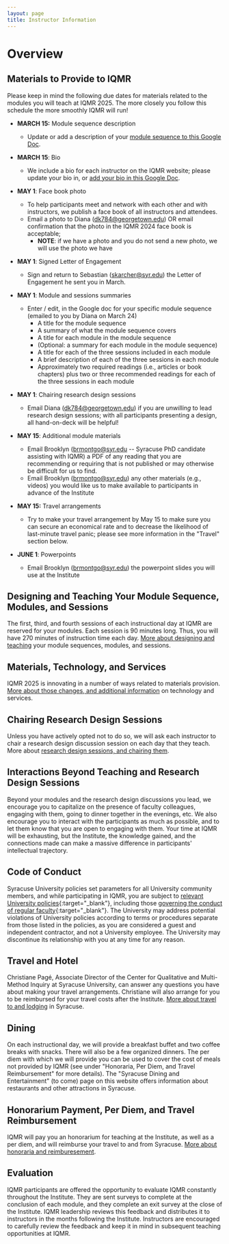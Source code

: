```yaml
---
layout: page
title: Instructor Information
---
```


Overview
=====================

Materials to Provide to IQMR 
----------------------------

Please keep in mind the following due dates for materials related to the modules you will teach at IQMR 2025. The more closely you follow this schedule the more smoothly IQMR will run!

-   **MARCH 15:** Module sequence description
    -   Update or add a description of your [module sequence to this Google Doc](https://docs.google.com/document/d/1N36CjxfIinW9W0-RUfow8LA8qYq8FrdU_P3nDd779K4/edit?tab=t.0#heading=h.mowhwuvkliet).


-   **MARCH 15**: Bio
    -   We include a bio for each instructor on the IQMR website; please update your bio in, or [add your bio in this Google Doc](https://docs.google.com/document/d/1eJmRzU0RIPXCXcSyKPR6xjoHyzDVRerzi2fUBPNieoc/edit?tab=t.0#heading=h.3inoi248vj8z).


-   **MAY 1**: Face book photo
    -   To help participants meet and network with each other and with instructors, we publish a face book of all instructors and attendees.
    -   Email a photo to Diana ([dk784@georgetown.edu](mailto:dk784@georgetown.edu)) OR email confirmation that the photo in the IQMR 2024 face book is acceptable;
        -   **NOTE**: if we have a photo and you do not send a new photo, we will use the photo we have


-   **MAY 1**: Signed Letter of Engagement
    -   Sign and return to Sebastian ([skarcher@syr.edu](mailto:skarcher@syr.edu)) the Letter of Engagement he sent you in March.


-   **MAY 1**: Module and sessions summaries
    -   Enter / edit, in the Google doc for your specific module sequence (emailed to you by Diana on March 24)
        -   A title for the module sequence
        -   A summary of what the module sequence covers
        -   A title for each module in the module sequence
        -   (Optional: a summary for each module in the module sequence)
        -   A title for each of the three sessions included in each module
        -   A brief description of each of the three sessions in each module
        -   Approximately two required readings (i.e., articles or book chapters) plus two or three recommended readings for each of the three sessions in each module


-   **MAY 1**: Chairing research design sessions
    -   Email Diana ([dk784@georgetown.edu](mailto:dk784@georgetown.edu)) if you are *unwilling* to lead research design sessions; with all participants presenting a design, all hand-on-deck will be helpful!


-   **MAY 15**: Additional module materials
    -   Email Brooklyn ([brmontgo@syr.edu](mailto:brmontgo@syr.edu) -- Syracuse PhD candidate assisting with IQMR) a PDF of any reading that you are recommending or requiring that is not published or may otherwise be difficult for us to find.
    -   Email Brooklyn ([brmontgo@syr.edu](mailto:brmontgo@syr.edu)) any other materials (e.g., videos) you would like us to make available to participants in advance of the Institute


-   **MAY 15:** Travel arrangements
    -   Try to make your travel arrangement by May 15 to make sure you can secure an economical rate and to decrease the likelihood of last-minute travel panic; please see more information in the "Travel" section below.


-   **JUNE 1**: Powerpoints
    -   Email Brooklyn ([brmontgo@syr.edu](mailto:brmontgo@syr.edu)) the powerpoint slides you will use at the Institute


Designing and Teaching Your Module Sequence, Modules, and Sessions
------------------------------------------------------------------

The first, third, and fourth sessions of each instructional day at IQMR are reserved for your modules. Each session is 90 minutes long. Thus, you will have 270 minutes of instruction time each day. [More about designing and teaching](/instructors/designing-teaching) your module sequences, modules, and sessions.

Materials, Technology, and Services
-----------------------------------

IQMR 2025 is innovating in a number of ways related to materials provision. [More about those changes, and additional information](/instructors/materials-service.md) on technology and services.

Chairing Research Design Sessions
---------------------------------

Unless you have actively opted not to do so, we will ask each instructor to chair a research design discussion session on each day that they teach. More about [research design sessions, and chairing them](/instructors/chairing-research-design).

Interactions Beyond Teaching and Research Design Sessions
---------------------------------------------------------

Beyond your modules and the research design discussions you lead, we encourage you to capitalize on the presence of faculty colleagues, engaging with them, going to dinner together in the evenings, etc. We also encourage you to interact with the participants as much as possible, and to let them know that you are open to engaging with them. Your time at IQMR will be exhausting, but the Institute, the knowledge gained, and the connections made can make a massive difference in participants' intellectual trajectory.

Code of Conduct
---------------

Syracuse University policies set parameters for all University community members, and while participating in IQMR, you are subject to [relevant University policies](https://policies.syr.edu/){:target="_blank"}, including those [governing the conduct of regular faculty](https://academicaffairs.syracuse.edu/faculty-affairs/policies-and-procedures/faculty-manual/4-1-inappropriate-conduct-by-faculty-members/){:target="_blank"}. The University may address potential violations of University policies according to terms or procedures separate from those listed in the policies, as you are considered a guest and independent contractor, and not a University employee. The University may discontinue its relationship with you at any time for any reason.

Travel and Hotel
------
Christiane Pagé, Associate Director of the Center for Qualitative and Multi-Method Inquiry at Syracuse University, can answer any questions you have about making your travel arrangements. Christiane will also arrange for you to be reimbursed for your travel costs after the Institute. [More about travel to and lodging](/instructors/travel-lodging) in Syracuse. 

Dining
------

On each instructional day, we will provide a breakfast buffet and two coffee breaks with snacks. There will also be a few organized dinners. The per diem with which we will provide you can be used to cover the cost of meals not provided by IQMR (see under "Honoraria, Per Diem, and Travel Reimbursement" for more details). The "Syracuse Dining and Entertainment" (to come) page on this website offers information about restaurants and other attractions in Syracuse.

Honorarium Payment, Per Diem, and Travel Reimbursement 
------------------------------------------------------

IQMR will pay you an honorarium for teaching at the Institute, as well as a per diem, and will reimburse your travel to and from Syracuse. [More about honoraria and reimburesement](/instructors/honoraria-logistics).

Evaluation
----------

IQMR participants are offered the opportunity to evaluate IQMR constantly throughout the Institute. They are sent surveys to complete at the conclusion of each module, and they complete an exit survey at the close of the Institute. IQMR leadership reviews this feedback and distributes it to instructors in the months following the Institute. Instructors are encouraged to carefully review the feedback and keep it in mind in subsequent teaching opportunities at IQMR.
